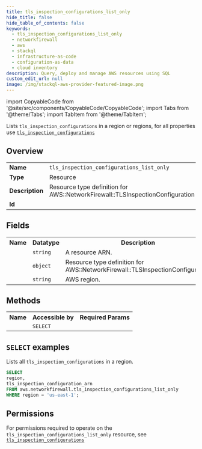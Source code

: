 ```yaml
---
title: tls_inspection_configurations_list_only
hide_title: false
hide_table_of_contents: false
keywords:
  - tls_inspection_configurations_list_only
  - networkfirewall
  - aws
  - stackql
  - infrastructure-as-code
  - configuration-as-data
  - cloud inventory
description: Query, deploy and manage AWS resources using SQL
custom_edit_url: null
image: /img/stackql-aws-provider-featured-image.png
---
```


import CopyableCode from '@site/src/components/CopyableCode/CopyableCode';
import Tabs from '@theme/Tabs';
import TabItem from '@theme/TabItem';

Lists <code>tls_inspection_configurations</code> in a region or regions, for all properties use <a href="/services/serviceName/tls_inspection_configurations/"><code>tls_inspection_configurations</code></a>

## Overview
<table>
<tbody>
<tr><td><b>Name</b></td><td><code>tls_inspection_configurations_list_only</code></td></tr>
<tr><td><b>Type</b></td><td>Resource</td></tr>
<tr><td><b>Description</b></td><td>Resource type definition for AWS::NetworkFirewall::TLSInspectionConfiguration</td></tr>
<tr><td><b>Id</b></td><td><CopyableCode code="aws.networkfirewall.tls_inspection_configurations_list_only" /></td></tr>
</tbody>
</table>

## Fields
<table>
<tbody>
<tr><th>Name</th><th>Datatype</th><th>Description</th></tr><tr><td><CopyableCode code="tls_inspection_configuration_arn" /></td><td><code>string</code></td><td>A resource ARN.</td></tr>
<tr><td><CopyableCode code="tls_inspection_configuration" /></td><td><code>object</code></td><td>Resource type definition for AWS::NetworkFirewall::TLSInspectionConfiguration</td></tr>
<tr><td><CopyableCode code="region" /></td><td><code>string</code></td><td>AWS region.</td></tr>
</tbody>
</table>

## Methods

<table>
<tbody>
  <tr>
    <th>Name</th>
    <th>Accessible by</th>
    <th>Required Params</th>
  </tr>
  <tr>
    <td><CopyableCode code="list_resources" /></td>
    <td><code>SELECT</code></td>
    <td><CopyableCode code="region" /></td>
  </tr>
</tbody>
</table>

## `SELECT` examples
Lists all <code>tls_inspection_configurations</code> in a region.
```sql
SELECT
region,
tls_inspection_configuration_arn
FROM aws.networkfirewall.tls_inspection_configurations_list_only
WHERE region = 'us-east-1';
```


## Permissions

For permissions required to operate on the <code>tls_inspection_configurations_list_only</code> resource, see <a href="/services/networkfirewall/tls_inspection_configurations/#permissions"><code>tls_inspection_configurations</code></a>

